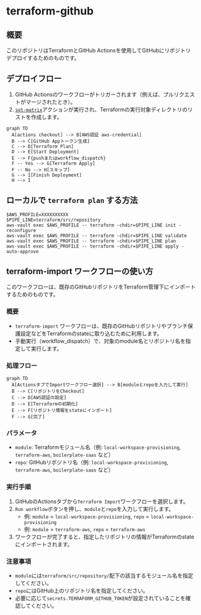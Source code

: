 # terraform-github

## 概要

このリポジトリはTerraformとGitHub Actionsを使用してGitHubにリポジトリデプロイするためのものです。

## デプロイフロー

1. GitHub Actionsのワークフローがトリガーされます（例えば、プルリクエストがマージされたとき）。
2. [`set-matrix`](.github/actions/set-matrix/action.yml)アクションが実行され、Terraformの実行対象ディレクトリのリストを作成します。

```mermaid
graph TD
  A[actions checkout] --> B[AWS認証 aws-credential]
  B --> C[GitHub Appトークン生成]
  C --> D[Terraform Plan]
  D --> E[Start Deployment]
  E --> F{pushまたはworkflow_dispatch}
  F -- Yes --> G[Terraform Apply]
  F -- No --> H[スキップ]
  G --> I[Finish Deployment]
  H --> I
```

## ローカルで `terraform plan` する方法

```shell
$AWS_PROFILE=XXXXXXXXXX
$PIPE_LINE=terraform/src/repository
aws-vault exec $AWS_PROFILE -- terraform -chdir=$PIPE_LINE init -reconfigure
aws-vault exec $AWS_PROFILE -- terraform -chdir=$PIPE_LINE validate
aws-vault exec $AWS_PROFILE -- terraform -chdir=$PIPE_LINE plan
aws-vault exec $AWS_PROFILE -- terraform -chdir=$PIPE_LINE apply -auto-approve
```

## terraform-import ワークフローの使い方

このワークフローは、既存のGitHubリポジトリをTerraform管理下にインポートするためのものです。

### 概要

- `terraform-import` ワークフローは、既存のGitHubリポジトリやブランチ保護設定などをTerraformのstateに取り込むために利用します。
- 手動実行（workflow_dispatch）で、対象のmodule名とリポジトリ名を指定して実行します。

### 処理フロー

```mermaid
graph TD
  A[ActionsタブでImportワークフロー選択] --> B[moduleとrepoを入力して実行]
  B --> C[リポジトリをCheckout]
  C --> D[AWS認証の設定]
  D --> E[Terraformの初期化]
  E --> F[リポジトリ情報をstateにインポート]
  F --> G[完了]
```

### パラメータ

- `module`: Terraformモジュール名（例: `local-workspace-provisioning`, `terraform-aws`, `boilerplate-saas` など）
- `repo`: GitHubリポジトリ名（例: `local-workspace-provisioning`, `terraform-aws`, `boilerplate-saas` など）

### 実行手順

1. GitHubのActionsタブから`Terraform Import`ワークフローを選択します。
2. `Run workflow`ボタンを押し、`module`と`repo`を入力して実行します。
    - 例: `module` = `local-workspace-provisioning`, `repo` = `local-workspace-provisioning`
    - 例: `module` = `terraform-aws`, `repo` = `terraform-aws`
3. ワークフローが完了すると、指定したリポジトリの情報がTerraformのstateにインポートされます。

### 注意事項

- `module`には`terraform/src/repository/`配下の該当するモジュール名を指定してください。
- `repo`にはGitHub上のリポジトリ名を指定してください。
- 必要に応じて`secrets.TERRAFORM_GITHUB_TOKEN`が設定されていることを確認してください。
